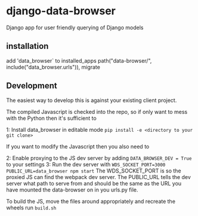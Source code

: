 # django-data-browser

Django app for user friendly querying of Django models

## installation

add 'data_browser` to installed_apps
path("data-browser/", include("data_browser.urls")),
migrate

## Development

The easiest way to develop this is against your existing client project.

The compiled Javascript is checked into the repo, so if only want to mess with the Python then it's sufficient to

1: Install data_browser in editable mode `pip install -e <directory to your git clone>`

If you want to modify the Javascript then you also need to

2: Enable proxying to the JS dev server by adding `DATA_BROWSER_DEV = True` to your settings
3: Run the dev server with `WDS_SOCKET_PORT=3000 PUBLIC_URL=data_browser npm start`
The WDS_SOCKET_PORT is so the proxied JS can find the webpack dev server.
The PUBLIC_URL tells the dev server what path to serve from and should be the same as the URL you have mounted the data-browser on in you urls.py file.

To build the JS, move the files around appropriately and recreate the wheels run `build.sh`
